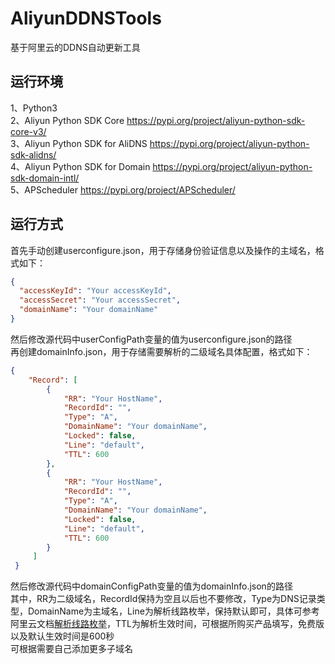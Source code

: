 AliyunDDNSTools
===
基于阿里云的DDNS自动更新工具<br>
## 运行环境<br>
1、Python3<br>
2、Aliyun Python SDK Core https://pypi.org/project/aliyun-python-sdk-core-v3/<br>
3、Aliyun Python SDK for AliDNS https://pypi.org/project/aliyun-python-sdk-alidns/<br>
4、Aliyun Python SDK for Domain https://pypi.org/project/aliyun-python-sdk-domain-intl/<br>
5、APScheduler https://pypi.org/project/APScheduler/<br>
## 运行方式<br>
首先手动创建userconfigure.json，用于存储身份验证信息以及操作的主域名，格式如下：<br>
```json
{
  "accessKeyId": "Your accessKeyId",
  "accessSecret": "Your accessSecret",
  "domainName": "Your domainName"
}
```
然后修改源代码中userConfigPath变量的值为userconfigure.json的路径<br>
再创建domainInfo.json，用于存储需要解析的二级域名具体配置，格式如下：<br>
```json
{
    "Record": [
        {
            "RR": "Your HostName",
            "RecordId": "",
            "Type": "A",
            "DomainName": "Your domainName",
            "Locked": false,
            "Line": "default",
            "TTL": 600
        },
        {
            "RR": "Your HostName",
            "RecordId": "",
            "Type": "A",
            "DomainName": "Your domainName",
            "Locked": false,
            "Line": "default",
            "TTL": 600
        }
     ]
 }
```
然后修改源代码中domainConfigPath变量的值为domainInfo.json的路径<br>
其中，RR为二级域名，RecordId保持为空且以后也不要修改，Type为DNS记录类型，DomainName为主域名，Line为解析线路枚举，保持默认即可，具体可参考阿里云文档[解析线路枚举](https://help.aliyun.com/document_detail/29807.html?spm=a2c4g.11186623.2.16.1fce2846njgztT)，TTL为解析生效时间，可根据所购买产品填写，免费版以及默认生效时间是600秒<br>
可根据需要自己添加更多子域名<br>
